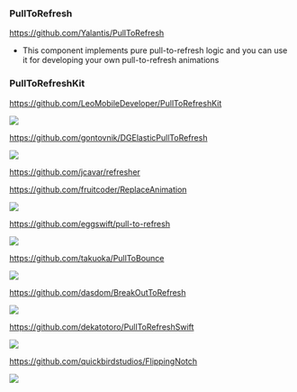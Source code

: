 ### PullToRefresh
https://github.com/Yalantis/PullToRefresh
- This component implements pure pull-to-refresh logic and you can use it for developing your own pull-to-refresh animations

### PullToRefreshKit
https://github.com/LeoMobileDeveloper/PullToRefreshKit

![](https://camo.githubusercontent.com/3ccac47a5dcdf178ae782be3f8f3f7196c6bbebe/68747470733a2f2f7261772e6769746875622e636f6d2f4c656f4d6f62696c65446576656c6f7065722f50756c6c546f526566726573684b69742f6d61737465722f53637265656e73686f742f796f756b752e676966)

https://github.com/gontovnik/DGElasticPullToRefresh

![](https://raw.githubusercontent.com/gontovnik/DGElasticPullToRefresh/master/DGElasticPullToRefreshPreview1.gif)

https://github.com/jcavar/refresher

https://github.com/fruitcoder/ReplaceAnimation

![](https://github.com/fruitcoder/ReplaceAnimation/raw/master/RefreshSuccess.gif)

https://github.com/eggswift/pull-to-refresh

![](https://github.com/eggswift/pull-to-refresh/raw/master/example_default.gif)

https://github.com/takuoka/PullToBounce

![](https://raw.githubusercontent.com/entotsu/PullToBounce/master/demo.gif)

https://github.com/dasdom/BreakOutToRefresh

![](https://raw.githubusercontent.com/dasdom/BreakOutToRefresh/master/Example/PullToRefreshDemo/what.gif)

https://github.com/dekatotoro/PullToRefreshSwift

![](https://github.com/dekatotoro/PullToRefreshSwift/raw/master/Screenshots/PullToRefreshSwift.gif)

https://github.com/quickbirdstudios/FlippingNotch

![](https://camo.githubusercontent.com/bc65bee9d10e40eba1802575f1bdab79bd766eaf38c7f011c7b3ed479371fba5/68747470733a2f2f63646e2e6472696262626c652e636f6d2f75736572732f3739333035372f73637265656e73686f74732f343038393031342f6970686f6e652d782d70756c6c2d746f2d726566726573682e676966)

